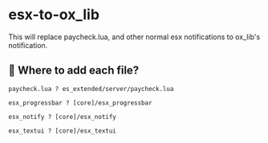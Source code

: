 # esx-to-ox_lib

This will replace paycheck.lua, and other normal esx notifications to ox_lib's notification.

## 💫 Where to add each file?

```paycheck.lua ? es_extended/server/paycheck.lua```

```esx_progressbar ? [core]/esx_progressbar```

```esx_notify ? [core]/esx_notify```

```esx_textui ? [core]/esx_textui ```
